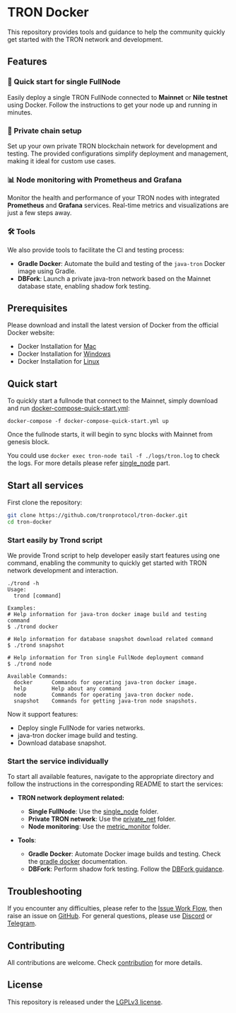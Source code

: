 # TRON Docker

This repository provides tools and guidance to help the community quickly get started with the TRON network and development.

## Features

### 🚀 Quick start for single FullNode
Easily deploy a single TRON FullNode connected to **Mainnet** or **Nile testnet** using Docker. Follow the instructions to get your node up and running in minutes.

### 🔗 Private chain setup
Set up your own private TRON blockchain network for development and testing. The provided configurations simplify deployment and management, making it ideal for custom use cases.

### 📊 Node monitoring with Prometheus and Grafana
Monitor the health and performance of your TRON nodes with integrated **Prometheus** and **Grafana** services. Real-time metrics and visualizations are just a few steps away.

### 🛠️ Tools
We also provide tools to facilitate the CI and testing process:
- **Gradle Docker**: Automate the build and testing of the `java-tron` Docker image using Gradle.
- **DBFork**: Launch a private java-tron network based on the Mainnet database state, enabling shadow fork testing.

## Prerequisites
Please download and install the latest version of Docker from the official Docker website:
* Docker Installation for [Mac](https://docs.docker.com/docker-for-mac/install/)
* Docker Installation for [Windows](https://docs.docker.com/docker-for-windows/install/)
* Docker Installation for [Linux](https://docs.docker.com/desktop/setup/install/linux/)


## Quick start
To quickly start a fullnode that connect to the Mainnet, simply download and run [docker-compose-quick-start.yml](single_node/docker-compose-quick-start.yml):
```
docker-compose -f docker-compose-quick-start.yml up
```
Once the fullnode starts, it will begin to sync blocks with Mainnet from genesis block.

You could use `docker exec tron-node tail -f ./logs/tron.log` to check the logs. For more details please refer [single_node](single_node/README.md) part.

## Start all services
First clone the repository:

```sh
git clone https://github.com/tronprotocol/tron-docker.git
cd tron-docker
```

### Start easily by Trond script
We provide Trond script to help developer easily start features using one command, enabling the community to quickly get started with TRON network development and interaction.

```
./trond -h
Usage:
  trond [command]

Examples:
# Help information for java-tron docker image build and testing command
$ ./trond docker

# Help information for database snapshot download related command
$ ./trond snapshot

# Help information for Tron single FullNode deployment command
$ ./trond node

Available Commands:
  docker      Commands for operating java-tron docker image.
  help        Help about any command
  node        Commands for operating java-tron docker node.
  snapshot    Commands for getting java-tron node snapshots.
```
Now it support features:
- Deploy single FullNode for varies networks.
- java-tron docker image build and testing.
- Download database snapshot.

### Start the service individually
To start all available features, navigate to the appropriate directory and follow the instructions in the corresponding README to start the services:
- **TRON network deployment related:**
   - **Single FullNode**: Use the [single_node](./single_node) folder.
   - **Private TRON network**: Use the [private_net](./private_net) folder.
   - **Node monitoring**: Use the [metric_monitor](./metric_monitor) folder.

- **Tools**:
   - **Gradle Docker**: Automate Docker image builds and testing. Check the [gradle docker](./tools/docker/README.md) documentation.
   - **DBFork**: Perform shadow fork testing. Follow the [DBFork guidance](./tools/dbfork/README.md).

## Troubleshooting
If you encounter any difficulties, please refer to the [Issue Work Flow](https://tronprotocol.github.io/documentation-en/developers/issue-workflow/#issue-work-flow), then raise an issue on [GitHub](https://github.com/tronprotocol/tron-docker/issues). For general questions, please use [Discord](https://discord.gg/cGKSsRVCGm) or [Telegram](https://t.me/TronOfficialDevelopersGroupEn).

## Contributing

All contributions are welcome. Check [contribution](CONTRIBUTING.md) for more details.

## License

This repository is released under the [LGPLv3 license](https://github.com/tronprotocol/tron-docker/blob/main/LICENSE).
